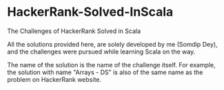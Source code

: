 # HackerRank-Solved-InScala
The Challenges of HackerRank Solved in Scala

All the solutions provided here, are solely developed by me (Somdip Dey), and the challenges were pursued while learning Scala on the way.

The name of the solution is the name of the challenge itself.
For example, the solution with name "Arrays - DS" is also of the same name as the problem on HackerRank website.
